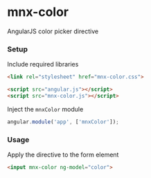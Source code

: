 # mnx-color

AngularJS color picker directive

### Setup

Include required libraries

``` html
<link rel="stylesheet" href="mnx-color.css">

<script src="angular.js"></script>
<script src="mnx-color.js"></script>
```

Inject the `mnxColor` module

``` js
angular.module('app', ['mnxColor']);
```

### Usage

Apply the directive to the form element

``` html
<input mnx-color ng-model="color">
```
